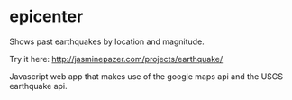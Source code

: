 # epicenter
Shows past earthquakes by location and magnitude.

Try it here: http://jasminepazer.com/projects/earthquake/

Javascript web app that makes use of the google maps api and the USGS earthquake api.

